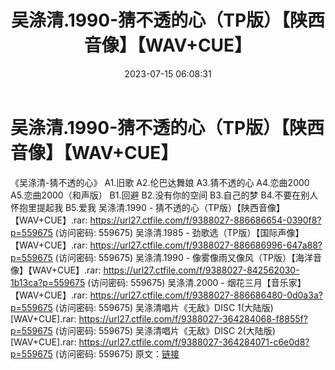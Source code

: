 ﻿---
title: 吴涤清.1990-猜不透的心（TP版）【陕西音像】【WAV+CUE】
date: 2023-07-15 06:08:31
categories: WAV车载音乐、镜像
tags: 华语中文
---
# 吴涤清.1990-猜不透的心（TP版）【陕西音像】【WAV+CUE】

《吴涤清-猜不透的心》
A1.旧歌
A2.伦巴达舞娘
A3.猜不透的心
A4.恋曲2000
A5.恋曲2000（和声版）
B1.回避
B2.没有你的空间
B3.自己的梦
B4.不要在别人怀抱里提起我
B5.爱我
吴涤清.1990 - 猜不透的心（TP版）【陕西音像】【WAV+CUE】.rar: https://url27.ctfile.com/f/9388027-886686654-0390f8?p=559675
(访问密码: 559675)
吴涤清.1985 - 劲歌选（TP版）【国际声像】【WAV+CUE】.rar: https://url27.ctfile.com/f/9388027-886686996-647a88?p=559675
(访问密码: 559675)
吴涤清.1990 - 像雾像雨又像风（TP版）【海洋音像】【WAV+CUE】.rar: https://url27.ctfile.com/f/9388027-842562030-1b13ca?p=559675
(访问密码: 559675)
吴涤清.2000 - 烟花三月【音乐家】【WAV+CUE】.rar: https://url27.ctfile.com/f/9388027-886686480-0d0a3a?p=559675
(访问密码: 559675)
吴涤清唱片《无敌》DISC 1(大陆版)[WAV+CUE].rar: https://url27.ctfile.com/f/9388027-364284068-f8855f?p=559675
(访问密码: 559675)
吴涤清唱片《无敌》DISC 2(大陆版)[WAV+CUE].rar: https://url27.ctfile.com/f/9388027-364284071-c6e0d8?p=559675
(访问密码: 559675)
原文：[链接](https://blog.sina.com.cn/s/blog_1647c7e76010312ph.html)